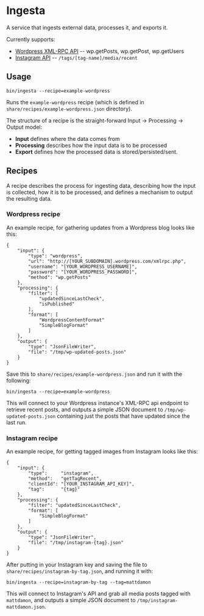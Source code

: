 Ingesta
=======

A service that ingests external data, processes it, and exports it.


Currently supports:

* [Wordpress XML-RPC API](http://codex.wordpress.org/XML-RPC_WordPress_API) -- wp.getPosts, wp.getPost, wp.getUsers
* [Instagram API](http://instagram.com/developer/) -- `/tags/[tag-name]/media/recent`


Usage
-----

    bin/ingesta --recipe=example-wordpress

Runs the `example-wordpress` recipe (which is defined in `share/recipes/example-wordpress.json` directory).

The structure of a recipe is the straight-forward Input -> Processing -> Output model:

* **Input** defines where the data comes from
* **Processing** describes how the input data is to be processed
* **Export** defines how the processed data is stored/persisted/sent.


Recipes
-------

A recipe describes the process for ingesting data, describing how the input is collected, how it is to be processed, and defines a mechanism to output the resulting data.

### Wordpress recipe

An example recipe, for gathering updates from a Wordpress blog looks like this:

    {
        "input": {
            "type": "wordpress",
            "url": "http://[YOUR_SUBDOMAIN].wordpress.com/xmlrpc.php",
            "username": "[YOUR_WORDPRESS_USERNAME]",
            "password": "[YOUR_WORDPRESS_PASSWORD]",
            "method": "wp.getPosts"
        },
        "processing": {
            "filter": [
                "updatedSinceLastCheck",
                "isPublished"
            ],
            "format": [
                "WordpressContentFormat"
                "SimpleBlogFormat"
            ]
        },
        "output": {
            "type": "JsonFileWriter",
            "file": "/tmp/wp-updated-posts.json"
        }
    }

Save this to `share/recipes/example-wordpress.json` and run it with the following:

    bin/ingesta --recipe=example-wordpress

This will connect to your Wordpress instance's XML-RPC api endpoint to retrieve recent posts, and outputs a simple JSON document to `/tmp/wp-updated-posts.json` containing just the posts that have updated since the last run.


### Instagram recipe

An example recipe, for getting tagged images from Instagram looks like this:

    {
        "input": {
            "type":     "instagram",
            "method":   "getTagRecent",
            "clientId": "[YOUR_INSTAGRAM_API_KEY]",
            "tag":      "{tag}"
        },
        "processing": {
            "filter": "updatedSinceLastCheck",
            "format": [
                "SimpleBlogFormat"
            ]
        },
        "output": {
            "type": "JsonFileWriter",
            "file": "/tmp/instagram-{tag}.json"
        }
    }

After putting in your Instagram key and saving the file to `share/recipes/instagram-by-tag.json`, and running it with:

    bin/ingesta --recipe=instagram-by-tag --tag=mattdamon

This will connect to Instagram's API and grab all media posts tagged with `mattdamon`, and outputs a simple JSON document to `/tmp/instagram-mattdamon.json`.


